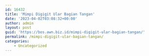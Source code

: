 ```yaml
---
id: 16432
title: 'Mimpi Digigit Ular Bagian Tangan'
date: '2023-04-02T03:08:32+00:00'
author: admin
layout: post
guid: 'https://bos.awn.biz.id/mimpi-digigit-ular-bagian-tangan/'
permalink: /mimpi-digigit-ular-bagian-tangan/
categories:
    - Uncategorized
---
```


